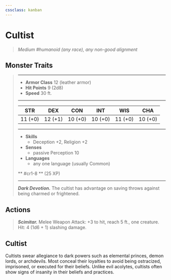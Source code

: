 ```yaml
---
cssclass: kanban
---
```


# Cultist
>*Medium #humanoid (any race), any non-good alignment*
## Monster Traits
>___
>- **Armor Class** 12 (leather armor)
>- **Hit Points** 9 (2d8)
>- **Speed** 30 ft.
>___
>|STR|DEX|CON|INT|WIS|CHA|
>|:---:|:---:|:---:|:---:|:---:|:---:|
>|11 (+0)|12 (+1)|10 (+0)|10 (+0)|11 (+0)|10 (+0)|
>___
>- **Skills**
>	 - Deception +2, Religion +2
>- **Senses**
>	 - passive Perception 10
>- **Languages**
>	 - any one language (usually Common)
>
> ** #cr1-8 ** (25 XP)
>___
>***Dark Devotion.*** The cultist has advantage on saving throws against being charmed or frightened.  
>
## Actions
>***Scimitar.*** Melee Weapon Attack: +3 to hit, reach 5 ft., one creature. Hit: 4 (1d6 + 1) slashing damage.
## Cultist
Cultists swear allegiance to dark powers such as elemental princes, demon lords, or archdevils. Most conceal their loyalties to avoid being ostracized, imprisoned, or executed for their beliefs. Unlike evil acolytes, cultists often show signs of insanity in their beliefs and practices.